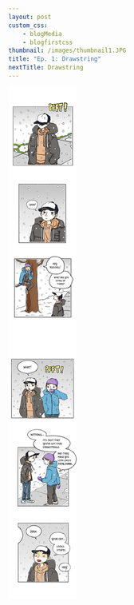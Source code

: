```yaml
--- 
layout: post
custom_css: 
    - blogMedia
    - blogfirstcss
thumbnail: /images/thumbnail1.JPG
title: "Ep. 1: Drawstring"
nextTitle: Drawstring
---
```


<img class = "comic" src = "/comics/Comic1_Final.jpg"/>

<!--<div class = "imageHolderInsideBlog">
    <img id = "insideBlogPic" src = "{{ site.baseurl }}/images/EXOLogo.png"/>
</div>-->
